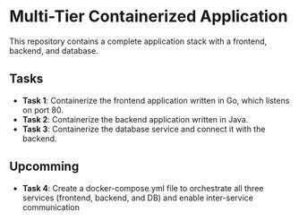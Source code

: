 # Multi-Tier Containerized Application

This repository contains a complete application stack with a frontend, backend, and database.

## Tasks

- **Task 1**: Containerize the frontend application written in Go, which listens on port 80.
- **Task 2**: Containerize the backend application written in Java.
- **Task 3**: Containerize the database service and connect it with the backend.
## Upcomming 

- **Task 4**: Create a docker-compose.yml file to orchestrate all three services (frontend, backend, and DB) and enable inter-service communication
